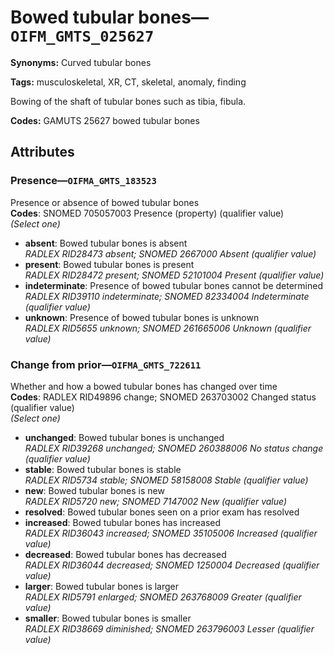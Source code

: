 # Bowed tubular bones—`OIFM_GMTS_025627`

**Synonyms:** Curved tubular bones

**Tags:** musculoskeletal, XR, CT, skeletal, anomaly, finding

Bowing of the shaft of tubular bones such as tibia, fibula.

**Codes:** GAMUTS 25627 bowed tubular bones

## Attributes

### Presence—`OIFMA_GMTS_183523`

Presence or absence of bowed tubular bones  
**Codes**: SNOMED 705057003 Presence (property) (qualifier value)  
*(Select one)*

- **absent**: Bowed tubular bones is absent  
_RADLEX RID28473 absent; SNOMED 2667000 Absent (qualifier value)_
- **present**: Bowed tubular bones is present  
_RADLEX RID28472 present; SNOMED 52101004 Present (qualifier value)_
- **indeterminate**: Presence of bowed tubular bones cannot be determined  
_RADLEX RID39110 indeterminate; SNOMED 82334004 Indeterminate (qualifier value)_
- **unknown**: Presence of bowed tubular bones is unknown  
_RADLEX RID5655 unknown; SNOMED 261665006 Unknown (qualifier value)_

### Change from prior—`OIFMA_GMTS_722611`

Whether and how a bowed tubular bones has changed over time  
**Codes**: RADLEX RID49896 change; SNOMED 263703002 Changed status (qualifier value)  
*(Select one)*

- **unchanged**: Bowed tubular bones is unchanged  
_RADLEX RID39268 unchanged; SNOMED 260388006 No status change (qualifier value)_
- **stable**: Bowed tubular bones is stable  
_RADLEX RID5734 stable; SNOMED 58158008 Stable (qualifier value)_
- **new**: Bowed tubular bones is new  
_RADLEX RID5720 new; SNOMED 7147002 New (qualifier value)_
- **resolved**: Bowed tubular bones seen on a prior exam has resolved  
- **increased**: Bowed tubular bones has increased  
_RADLEX RID36043 increased; SNOMED 35105006 Increased (qualifier value)_
- **decreased**: Bowed tubular bones has decreased  
_RADLEX RID36044 decreased; SNOMED 1250004 Decreased (qualifier value)_
- **larger**: Bowed tubular bones is larger  
_RADLEX RID5791 enlarged; SNOMED 263768009 Greater (qualifier value)_
- **smaller**: Bowed tubular bones is smaller  
_RADLEX RID38669 diminished; SNOMED 263796003 Lesser (qualifier value)_